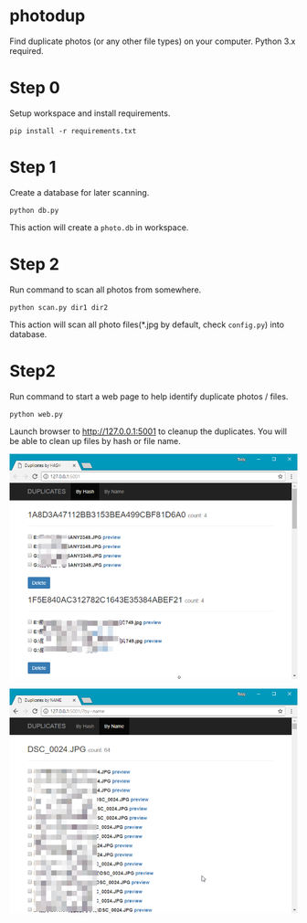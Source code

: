# photodup
Find duplicate photos (or any other file types) on your computer. Python 3.x required.

# Step 0

Setup workspace and install requirements.

```shell
pip install -r requirements.txt
```

# Step 1

Create a database for later scanning.

```shell
python db.py
```

This action will create a `photo.db` in workspace.

# Step 2

Run command to scan all photos from somewhere.

```shell
python scan.py dir1 dir2
```

This action will scan all photo files(*.jpg by default, check `config.py`) into database.

# Step2 

Run command to start a web page to help identify duplicate photos / files.

```
python web.py
```

Launch browser to http://127.0.0.1:5001 to cleanup the duplicates. You will be able to clean up files by hash or file name.

![dup_by_hash](web/static/dup_by_hash.png)

![dup_by_name](web/static/dup_by_name.png)